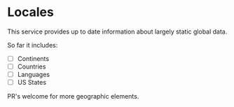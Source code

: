 # Locales

This service provides up to date information about largely static global data.

So far it includes:

 - [ ] Continents
 - [ ] Countries
 - [ ] Languages
 - [ ] US States

PR's welcome for more geographic elements.
